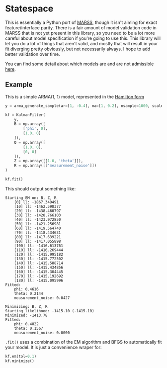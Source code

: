 # Statespace

This is essentially a Python port of [MARSS](https://github.com/atsa-es/MARSS/), though it isn't aiming for exact feature/interface parity. There is a fair amount of model validation code in MARSS that is not yet present in this library, so you need to be a lot more careful about model specification if you're going to use this. This library will let you do a lot of things that aren't valid, and mostly that will result in your fit diverging pretty obviously, but not necessarily always. I hope to add better validation over time.

You can find some detail about which models are and are not admissible [here](https://cran.r-project.org/web/packages/MARSS/vignettes/EMDerivation.pdf).

## Example

This is a simple ARMA(1, 1) model, represented in the [Hamilton form](http://www-stat.wharton.upenn.edu/~stine/stat910/lectures/14_state_space.pdf)
```python
y = arma_generate_sample(ar=[1, -0.4], ma=[1, 0.2], nsample=1000, scale=1)

kf = KalmanFilter(
	y, 
	B = np.array([
		['phi', 0],
		[1.0, 0]
	]),
	Q = np.array([
		[1.0, 0],
		[0, 0]
	]),
	Z = np.array([[1.0, 'theta']]),
	R = np.array([['measurement_noise']])
)

kf.fit()
```

This should output something like:

```
Starting EM on: B, Z, R
	[0] ll: -1867.349491
	[10] ll: -1462.598377
	[20] ll: -1438.460797
	[30] ll: -1428.766103
	[40] ll: -1423.972850
	[50] ll: -1421.256981
	[60] ll: -1419.564740
	[70] ll: -1418.434631
	[80] ll: -1417.639221
	[90] ll: -1417.055898
	[100] ll: -1416.613761
	[110] ll: -1416.269444
	[120] ll: -1415.995182
	[130] ll: -1415.772502
	[140] ll: -1415.588714
	[150] ll: -1415.434856
	[160] ll: -1415.304445
	[170] ll: -1415.192692
	[180] ll: -1415.095996
Fitted:
	phi: 0.4616
	theta: 0.2144
	measurement_noise: 0.0427

Minimizing: B, Z, R
Starting likelihood: -1415.10 (-1415.10)
Minimized: -1413.78
Fitted:
	phi: 0.4822
	theta: 0.1567
	measurement_noise: 0.0000
```

`.fit()` uses a combination of the EM algorithm and BFGS to automatically fit your model. It is just a convenience wraper for:

```python
kf.em(tol=0.1)
kf.minimize()
````
